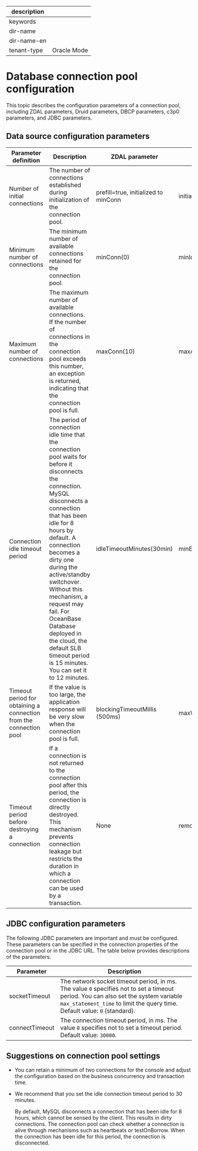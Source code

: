 |description||
|---|---|
|keywords||
|dir-name||
|dir-name-en||
|tenant-type|Oracle Mode|

# Database connection pool configuration

This topic describes the configuration parameters of a connection pool, including ZDAL parameters, Druid parameters, DBCP parameters, c3p0 parameters, and JDBC parameters.

## Data source configuration parameters

| Parameter definition | Description | ZDAL parameter | Druid parameter | DBCP parameter | c3p0 parameter |
|--------------|-------------------------------|--------------------------|-------------------------------|----------------------------|-----------------------|
| Number of initial connections | The number of connections established during initialization of the connection pool.  | prefill=true, initialized to minConn | initialSize(0) | initialSize(0) | initialPoolSize(3) |
| Minimum number of connections | The minimum number of available connections retained for the connection pool.  | minConn(0) | minIdle(0) | minIdle(0) | minPoolSize(3) |
| Maximum number of connections | The maximum number of available connections. If the number of connections in the connection pool exceeds this number, an exception is returned, indicating that the connection pool is full.  | maxConn(10) | maxActive(8) | maxActive(8) | maxActive(8) |
| Connection idle timeout period | The period of connection idle time that the connection pool waits for before it disconnects the connection. MySQL disconnects a connection that has been idle for 8 hours by default. A connection becomes a dirty one during the active/standby switchover. Without this mechanism, a request may fail. For OceanBase Database deployed in the cloud, the default SLB timeout period is 15 minutes. You can set it to 12 minutes.  | idleTimeoutMinutes(30min) | minEvictableIdleTimeMillis(30min) | This parameter takes effect only when `timeBetweenEvictionRunsMillis(-1) > 0` is set. This parameter specifies the asynchronous check cycle. | maxIdleTime (0 indicates no timeout.) |
| Timeout period for obtaining a connection from the connection pool | If the value is too large, the application response will be very slow when the connection pool is full.  | blockingTimeoutMillis (500ms) | maxWait (-1 indicates no timeout.) | maxWaitMillis (-1 indicates no timeout.) | checkoutTimeout (0 indicates no timeout.) |
| Timeout period before destroying a connection | If a connection is not returned to the connection pool after this period, the connection is directly destroyed. This mechanism prevents connection leakage but restricts the duration in which a connection can be used by a transaction.  | None | removeAbandonedTimeoutMillis(300s) | removeAbandonedTimeout(300s) | None |

## JDBC configuration parameters

The following JDBC parameters are important and must be configured. These parameters can be specified in the connection properties of the connection pool or in the JDBC URL. The table below provides descriptions of the parameters.

| Parameter | Description |
|----------------|-----------------------------------------------------|
| socketTimeout | The network socket timeout period, in ms. The value `0` specifies not to set a timeout period. You can also set the system variable `max_statement_time` to limit the query time. Default value: `0` (standard).  |
| connectTimeout | The connection timeout period, in ms. The value `0` specifies not to set a timeout period. Default value: `30000`.  |

## Suggestions on connection pool settings

* You can retain a minimum of two connections for the console and adjust the configuration based on the business concurrency and transaction time.

* We recommend that you set the idle connection timeout period to 30 minutes.

   By default, MySQL disconnects a connection that has been idle for 8 hours, which cannot be sensed by the client. This results in dirty connections. The connection pool can check whether a connection is alive through mechanisms such as heartbeats or testOnBorrow. When the connection has been idle for this period, the connection is disconnected.